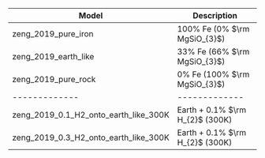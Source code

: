 
| Model  | Description |
| ------------- | ------------- |
| zeng_2019_pure_iron  | 100% Fe (0% $\rm MgSiO_{3}$) |
| zeng_2019_earth_like | 33% Fe (66% $\rm MgSiO_{3}$)  |
| zeng_2019_pure_rock | 0% Fe (100% $\rm MgSiO_{3}$)  |
| ------------- | ------------- |
| zeng_2019_0.1_H2_onto_earth_like_300K | Earth + 0.1% $\rm H_{2}$ (300K)  |
| zeng_2019_0.3_H2_onto_earth_like_300K | Earth + 0.1% $\rm H_{2}$ (300K)  |
